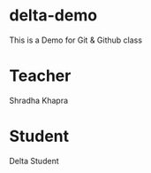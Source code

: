 # delta-demo
This is a Demo for Git &amp; Github class

# Teacher
Shradha Khapra

# Student
Delta Student
